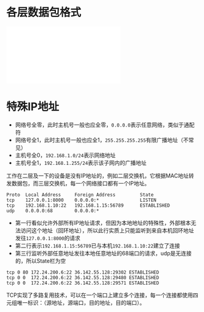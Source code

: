 # 各层数据包格式

![IP数据报格式](IP数据报格式.md)


# 特殊IP地址
- 网络号全零，此时主机号一般也应全零，`0.0.0.0`表示任意网络，类似于通配符
- 网络号全1，此时主机号一般也应全1，`255.255.255.255`有限广播地址（不常见）
- 主机号全0，`192.168.1.0/24`表示网络地址
- 主机号全1，`192.168.1.255/24`表示该子网内的广播地址


工作在二层及一下的设备是没有IP地址的，例如二层交换机，它根据MAC地址转发数据包，而三层交换机，每一个网络接口都有一个IP地址。


```
Proto  Local Address     Foreign Address         State
tcp    127.0.0.1:8000    0.0.0.0:*               LISTEN
tcp    192.168.1.10:22   192.168.1.15:56789      ESTABLISHED
udp    0.0.0.0:68        0.0.0.0:*
```
- 第一行看似允许外部所有IP地址请求，但因为本地地址的特殊性，外部根本无法访问这个地址（回环地址），所以此行实质上只能监听到来自本机回环地址发往`127.0.0.1:8000`的请求
- 第二行表示`192.168.1.15:56789`已与本机`192.168.1.10:22`建立了连接
- 第三行监听外部任意地址发往本地任意地址的68端口的请求，udp是无连接的，所以State栏为空


```
tcp 0 80 172.24.200.6:22 36.142.55.128:29302 ESTABLISHED 
tcp 0 0  172.24.200.6:22 36.142.55.128:29480 ESTABLISHED 
tcp 0 0  172.24.200.6:22 36.142.55.128:29571 ESTABLISHED
```
TCP实现了多路复用技术，可以在一个端口上建立多个连接，每一个连接都使用四元组唯一标识：（源地址，源端口，目的地址，目的端口）。